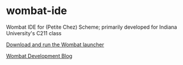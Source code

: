 wombat-ide
==========

Wombat IDE for (Petite Chez) Scheme; primarily developed for Indiana University's C211 class

[Download and run the Wombat launcher](http://www.cs.indiana.edu/cgi-pub/c211/wombat/)

[Wombat Development Blog](http://blog.jverkamp.com/category/wombat-ide/)
